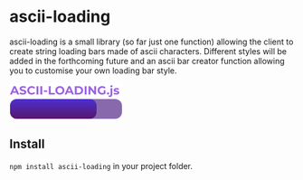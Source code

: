 # ascii-loading
ascii-loading is a small library (so far just one function) allowing the client to create string loading bars made of ascii characters.
Different styles will be added in the forthcoming future and an ascii bar creator function allowing you to customise your own loading bar style.

![Ascii loading logo](miscellaneous/ascii-loading-logo.png)

## Install

`npm install ascii-loading` in your project folder.
